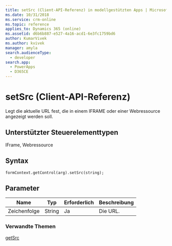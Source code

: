 ```yaml
---
title: setSrc (Client-API-Referenz) in modellgestützten Apps | MicrosoftDocs
ms.date: 10/31/2018
ms.service: crm-online
ms.topic: reference
applies_to: Dynamics 365 (online)
ms.assetid: d6b6b887-e527-4a16-acd1-6e3fc1759bd6
author: KumarVivek
ms.author: kvivek
manager: amyla
search.audienceType:
  - developer
search.app:
  - PowerApps
  - D365CE
---
```

# <a name="setsrc-client-api-reference"></a>setSrc (Client-API-Referenz)



Legt die aktuelle URL fest, die in einem IFRAME oder einer Webressource angezeigt werden soll. 

## <a name="control-types-supported"></a>Unterstützter Steuerelementtypen

IFrame, Webressource

## <a name="syntax"></a>Syntax

`formContext.getControl(arg).setSrc(string);`

## <a name="parameter"></a>Parameter

|Name|Typ|Erforderlich|Beschreibung|
|--|--|--|--|
|Zeichenfolge|String|Ja|Die URL.|

### <a name="related-topics"></a>Verwandte Themen

[getSrc](getSrc.md)

